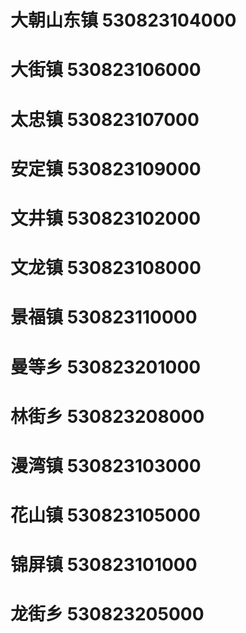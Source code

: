 # 大朝山东镇 530823104000
# 大街镇 530823106000
# 太忠镇 530823107000
# 安定镇 530823109000
# 文井镇 530823102000
# 文龙镇 530823108000
# 景福镇 530823110000
# 曼等乡 530823201000
# 林街乡 530823208000
# 漫湾镇 530823103000
# 花山镇 530823105000
# 锦屏镇 530823101000
# 龙街乡 530823205000
